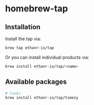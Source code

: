 # homebrew-tap

## Installation

Install the tap via:

```sh
brew tap ethanr-io/tap
```

Or you can install individual products via:

```sh
brew install ethanr-io/tap/<name>
```

## Available packages

```sh
# Casks
brew install ethanr-io/tap/timezy
```